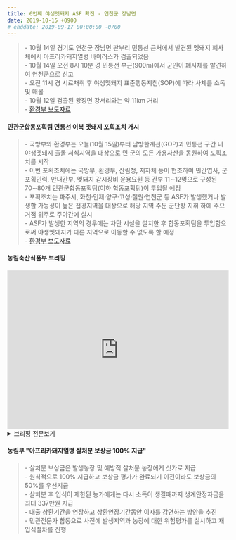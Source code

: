 ```yaml
---
title: 6번째 야생멧돼지 ASF 확진 - 연천군 장남면
date: 2019-10-15 +0900
# enddate: 2019-09-17 00:00:00 -0700
---
```

> \- 10월 14일 경기도 연천군 장남면 판부리 민통선 근처에서 발견된 멧돼지 폐사체에서 아프리카돼지열병 바이러스가 검출되었음  
> \- 10월 14일 오전 8시 10분 경 민통선 부근(900m)에서 군인이 폐사체를 발견하여 연천군으로 신고  
> \- 오전 11시 경 시료채취 후 야생멧돼지 표준행동지침(SOP)에 따라 사체를 소독 및 매몰  
> \-  10월 12일 검출된 왕징면 강서리와는 약 11km 거리  
> \- [환경부 보도자료](http://me.go.kr/home/web/board/read.do?pagerOffset=0&maxPageItems=10&maxIndexPages=10&searchKey=&searchValue=&menuId=286&orgCd=&boardId=1064700&boardMasterId=1&boardCategoryId=39&decorator=)  

#### 민관군합동포획팀 민통선 이북 멧돼지 포획조치 개시
> \- 국방부와 환경부는 오늘(10월 15일)부터 남방한계선(GOP)과 민통선 구간 내 야생멧돼지 출몰·서식지역을 대상으로 민·군의 모든 가용자산을 동원하여 포획조치를 시작  
> \- 이번 포획조치에는 국방부, 환경부, 산림청, 지자체 등이 협조하여 민간엽사, 군포획인력, 안내간부, 멧돼지 감시장비 운용요원 등 간부 11∼12명으로 구성된 70∼80개 민관군합동포획팀(이하 합동포획팀)이 투입될 예정  
> \- 포획조치는 파주시, 화천·인제·양구·고성·철원·연천군 등 ASF가 발생했거나 발생할 가능성이 높은 접경지역을 대상으로 해당 지역 주둔 군단장 지휘 하에 주요 거점 위주로 주야간에 실시  
> \- ASF가 발생한 지역의 경우에는 차단 시설을 설치한 후 합동포획팀을 투입함으로써 야생멧돼지가 다른 지역으로 이동할 수 없도록 할 예정  
> \- [환경부 보도자료](http://me.go.kr/home/web/board/read.do?pagerOffset=0&maxPageItems=10&maxIndexPages=10&searchKey=&searchValue=&menuId=286&orgCd=&boardId=1064710&boardMasterId=1&boardCategoryId=39&decorator=)


#### 농림축산식품부 브리핑
<iframe width="100%" height="360" src="https://www.youtube.com/embed/SyDBcIPNYFU" frameborder="0" allow="accelerometer; autoplay; encrypted-media; gyroscope; picture-in-picture" allowfullscreen></iframe>

<details>
<summary>브리핑 전문보기</summary>
<div markdown="1">

농식품부 식품산업정책실장입니다. 농식품부는 아프리카돼지열병이 최초 발생하고 파주, 김포, 강화, 연천 등 경기북부 권역에서 집중 발생하고 있어 발생초기에 확산을 방지하기 위해 강력한 방역조치를 하고 있습니다. 농식품부는 방역 과정에서 살처분, 이동제한 등으로 인하여 파주, 김포, 강화, 연천 지역의 양돈농가가 받은 피해를 최소화하기 위하여 다음과 같은 지원방안을 마련하여 추진할 계획입니다. 

첫째, 살처분 보상금은 발생농장 및 예방적 살처분 농장에게 싯가로 지급합니다. 보상금은 원칙적으로 100% 지급하고 보상금 평가가 완료되기 이전이라도 보상금의 50%를 우선지급합니다. 

둘째, 경기, 파주, 김포, 연천의 수매대상 농가 및 강원도의 남방한계선 10km 이내 수매희망농가 대상으로 비육돈 수매를 지원하고 도축후 영업일 7일 이내에 신속하게 지급하겠습니다. 참고로 돼지 90-110kg까지는 110kg 가격으로 지급하고 100kg 이상의 경우에는 지육 중량에서 단가를 곱한 가격으로 정산을 하게 됩니다. 

셋째, 살처분 이후 입식이 제한된 농가에게는 다시 소득이 생길때 까지 생계안정을 위해 최장 6개월까지 축산농가평균 가계비 기준으로 생계안정자금을 최대 337만원 지급합니다. 다만 재입식이 6개월보다 늦어질 경우에는 지원기간 연장방안을 적극 검토하여 농가의 피해를 최소화 하겠습니다. 

넷째, 소득안정자금은 이동지역제한 내에 있어 출하제한, 자돈폐사 등이 발생한 농가에 대해서는 소득손실액을 보전합니다. 

다섯째, 농축산 경영자금, 사료구매자금, 축산시설현대화자금 등에 대해 상환기간을 연장하고 상환연장기간동안 이자를 감면하는 방안을 추진하겠습니다. 1년 이내에 원금상환이 도래하는 정책자금에 대해 상환도래일로부터 2년간 상환기관연장 및 이자를 감면하겠습니다. 다만 농축산경영자금, 사료구매자금 등 단기자금은 1년간 연장 및 이자감면을 추진하겠습니다. 

마지막으로 아프리카돼지열병은 국내 최초발생이고 환경에 오래 생존할 가능성이 있어 재 입식 이후 다시 발생하는 것을 방지할 필요가 있습니다. 이에 따라 민관전문가 합동으로 사전에 발생지역과 농장에 대한 위험평가를 실시하고 재입식절차를 진행할 계획입니다. 평가결과 재입식 제한이 불가피할 경우 농가의 피해를 최소화하는 방안을 동시에 추진할 계획입니다. 이상입니다.

</div>
</details>

#### 농림부 "아프리카돼지열병 살처분 보상금 100% 지급"
> \- 살처분 보상금은 발생농장 및 예방적 살처분 농장에게 싯가로 지급  
> \- 원칙적으로 100% 지급하고 보상금 평가가 완료되기 이전이라도 보상금의 50%를 우선지급  
> \- 살처분 후 입식이 제한된 농가에게는 다시 소득이 생길때까지 생계안정자금을 최대 337만원 지급  
> \- 대출 상환기간을 연장하고 상환연장기간동안 이자를 감면하는 방안을 추진  
> \- 민관전문가 합동으로 사전에 발생지역과 농장에 대한 위험평가를 실시하고 재입식절차를 진행  